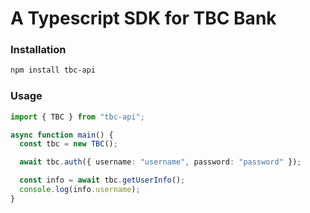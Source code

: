 # A Typescript SDK for TBC Bank

### Installation

```bash
npm install tbc-api
```

### Usage

```typescript
import { TBC } from "tbc-api";

async function main() {
  const tbc = new TBC();

  await tbc.auth({ username: "username", password: "password" });

  const info = await tbc.getUserInfo();
  console.log(info.username);
}
```
